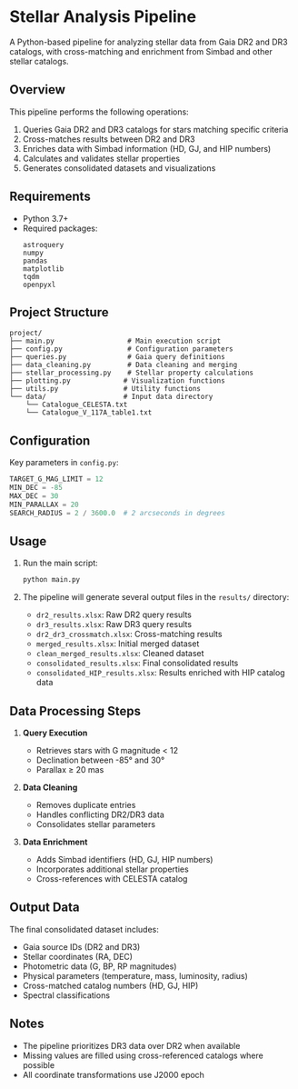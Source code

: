 # Stellar Analysis Pipeline

A Python-based pipeline for analyzing stellar data from Gaia DR2 and DR3 catalogs, with cross-matching and enrichment from Simbad and other stellar catalogs.

## Overview

This pipeline performs the following operations:
1. Queries Gaia DR2 and DR3 catalogs for stars matching specific criteria
2. Cross-matches results between DR2 and DR3
3. Enriches data with Simbad information (HD, GJ, and HIP numbers)
4. Calculates and validates stellar properties
5. Generates consolidated datasets and visualizations

## Requirements

- Python 3.7+
- Required packages:
  ```
  astroquery
  numpy
  pandas
  matplotlib
  tqdm
  openpyxl
  ```

## Project Structure

```
project/
├── main.py                  # Main execution script
├── config.py                # Configuration parameters
├── queries.py               # Gaia query definitions
├── data_cleaning.py         # Data cleaning and merging
├── stellar_processing.py    # Stellar property calculations
├── plotting.py             # Visualization functions
├── utils.py                # Utility functions
└── data/                   # Input data directory
    └── Catalogue_CELESTA.txt
    └── Catalogue_V_117A_table1.txt
```

## Configuration

Key parameters in `config.py`:
```python
TARGET_G_MAG_LIMIT = 12
MIN_DEC = -85
MAX_DEC = 30
MIN_PARALLAX = 20
SEARCH_RADIUS = 2 / 3600.0  # 2 arcseconds in degrees
```

## Usage

1. Run the main script:
   ```bash
   python main.py
   ```

2. The pipeline will generate several output files in the `results/` directory:
   - `dr2_results.xlsx`: Raw DR2 query results
   - `dr3_results.xlsx`: Raw DR3 query results
   - `dr2_dr3_crossmatch.xlsx`: Cross-matching results
   - `merged_results.xlsx`: Initial merged dataset
   - `clean_merged_results.xlsx`: Cleaned dataset
   - `consolidated_results.xlsx`: Final consolidated results
   - `consolidated_HIP_results.xlsx`: Results enriched with HIP catalog data

## Data Processing Steps

1. **Query Execution**
   - Retrieves stars with G magnitude < 12
   - Declination between -85° and 30°
   - Parallax ≥ 20 mas

2. **Data Cleaning**
   - Removes duplicate entries
   - Handles conflicting DR2/DR3 data
   - Consolidates stellar parameters

3. **Data Enrichment**
   - Adds Simbad identifiers (HD, GJ, HIP numbers)
   - Incorporates additional stellar properties
   - Cross-references with CELESTA catalog

## Output Data

The final consolidated dataset includes:
- Gaia source IDs (DR2 and DR3)
- Stellar coordinates (RA, DEC)
- Photometric data (G, BP, RP magnitudes)
- Physical parameters (temperature, mass, luminosity, radius)
- Cross-matched catalog numbers (HD, GJ, HIP)
- Spectral classifications

## Notes

- The pipeline prioritizes DR3 data over DR2 when available
- Missing values are filled using cross-referenced catalogs where possible
- All coordinate transformations use J2000 epoch
